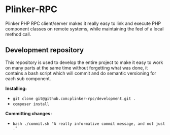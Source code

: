 **Plinker-RPC**
=========

Plinker PHP RPC client/server makes it really easy to link and execute PHP component classes on remote systems, while maintaining the feel of a local method call.

Development repository
----------------------

This repository is used to develop the entire project to make it easy to work on many parts at the same time without forgetting what was done,
it contains a bash script which will commit and do semantic versioning for each sub component.

**Installing:**

 - `git clone git@github.com:plinker-rpc/development.git .`
 - `composer install`

**Committing changes:**

 - `bash ./commit.sh "A really informative commit message, and not just ."`

